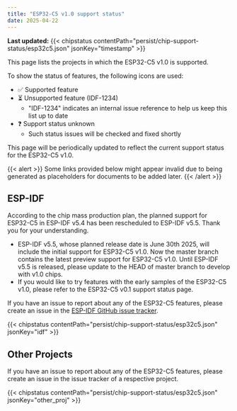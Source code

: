 ```yaml
---
title: "ESP32-C5 v1.0 support status"
date: 2025-04-22
---
```


**Last updated:** {{< chipstatus contentPath="persist/chip-support-status/esp32c5.json" jsonKey="timestamp" >}}

This page lists the projects in which the ESP32-C5 v1.0 is supported.

To show the status of features, the following icons are used:

- :white_check_mark: Supported feature
- :hourglass_flowing_sand: Unsupported feature (IDF-1234)
  - \"IDF-1234\" indicates an internal issue reference to help us keep this list up to date
- :question: Support status unknown
  - Such status issues will be checked and fixed shortly

This page will be periodically updated to reflect the current support status for the ESP32-C5 v1.0.

{{< alert >}}
  Some links provided below might appear invalid due to being generated as placeholders for documents to be added later.
{{< /alert >}}


## ESP-IDF

According to the chip mass production plan, the planned support for ESP32-C5 in ESP-IDF v5.4 has been rescheduled to ESP-IDF v5.5. Thank you for your understanding.

- ESP-IDF v5.5, whose planned release date is June 30th 2025, will include the initial support for ESP32-C5 v1.0. Now the master branch contains the latest preview support for ESP32-C5 v1.0. Until ESP-IDF v5.5 is released, please update to the HEAD of master branch to develop with v1.0 chips.
- If you would like to try features with the early samples of the ESP32-C5 v1.0, please refer to the ESP32-C5 v0.1 support status page.

If you have an issue to report about any of the ESP32-C5 features, please create an issue in the [ESP-IDF GitHub issue tracker](https://github.com/espressif/esp-idf/issues).

{{< chipstatus contentPath="persist/chip-support-status/esp32c5.json" jsonKey="idf" >}}


## Other Projects

If you have an issue to report about any of the ESP32-C5 features, please create an issue in the issue tracker of a respective project.

{{< chipstatus contentPath="persist/chip-support-status/esp32c5.json" jsonKey="other_proj" >}}
